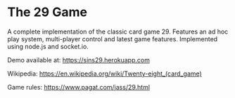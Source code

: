 # The 29 Game
A complete implementation of the classic card game 29. Features an ad hoc play system, multi-player control and latest game features. Implemented using node.js and socket.io.

Demo available at:
https://sins29.herokuapp.com

Wikipedia:
https://en.wikipedia.org/wiki/Twenty-eight_(card_game)

Game rules:
https://www.pagat.com/jass/29.html